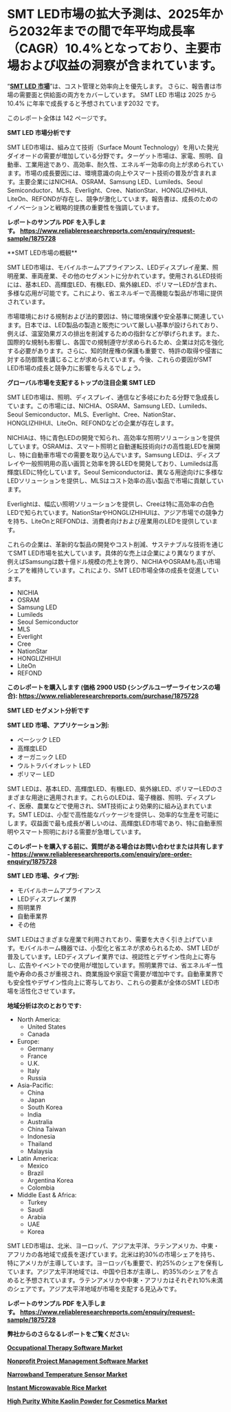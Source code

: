 <p><h1>SMT LED市場の拡大予測は、2025年から2032年までの間で年平均成長率（CAGR）10.4%となっており、主要市場および収益の洞察が含まれています。</h1></p><p>&ldquo;<strong><a href="https://www.reliableresearchreports.com/smt-led-r1875728?utm_campaign=107&utm_medium=9&utm_source=Github&utm_content=ia&utm_term=13032025&utm_id=smt-led">SMT LED 市場</a></strong>&rdquo;は、コスト管理と効率向上を優先します。 さらに、報告書は市場の需要面と供給面の両方をカバーしています。 SMT LED 市場は 2025 から 10.4% に年率で成長すると予想されています2032 です。</p>
<p>このレポート全体は 142 ページです。</p>
<p><strong>SMT LED 市場分析です</strong></p>
<p><p>SMT LED市場は、組み立て技術（Surface Mount Technology）を用いた発光ダイオードの需要が増加している分野です。ターゲット市場は、家電、照明、自動車、工業用途であり、高効率、耐久性、エネルギー効率の向上が求められています。市場の成長要因には、環境意識の向上やスマート技術の普及が含まれます。主要企業にはNICHIA、OSRAM、Samsung LED、Lumileds、Seoul Semiconductor、MLS、Everlight、Cree、NationStar、HONGLIZHIHUI、LiteOn、REFONDが存在し、競争が激化しています。報告書は、成長のためのイノベーションと戦略的提携の重要性を強調しています。</p></p>
<p><strong>レポートのサンプル PDF を入手します。&nbsp;<a href="https://www.reliableresearchreports.com/enquiry/request-sample/1875728?utm_campaign=107&utm_medium=9&utm_source=Github&utm_content=ia&utm_term=13032025&utm_id=smt-led">https://www.reliableresearchreports.com/enquiry/request-sample/1875728</a></strong></p>
<p><p>**SMT LED市場の概観**</p><p>SMT LED市場は、モバイルホームアプライアンス、LEDディスプレイ産業、照明産業、車両産業、その他のセグメントに分かれています。使用されるLED技術には、基本LED、高輝度LED、有機LED、紫外線LED、ポリマーLEDが含まれ、多様な応用が可能です。これにより、省エネルギーで高機能な製品が市場に提供されています。</p><p>市場環境における規制および法的要因は、特に環境保護や安全基準に関連しています。日本では、LED製品の製造と販売について厳しい基準が設けられており、例えば、温室効果ガスの排出を削減するための指針などが挙げられます。また、国際的な規制も影響し、各国での規制遵守が求められるため、企業は対応を強化する必要があります。さらに、知的財産権の保護も重要で、特許の取得や侵害に対する防御策を講じることが求められています。今後、これらの要因がSMT LED市場の成長と競争力に影響を与えるでしょう。</p></p>
<p><strong>グローバル市場を支配するトップの注目企業 SMT LED</strong></p>
<p><p>SMT LED市場は、照明、ディスプレイ、通信など多岐にわたる分野で急成長しています。この市場には、NICHIA、OSRAM、Samsung LED、Lumileds、Seoul Semiconductor、MLS、Everlight、Cree、NationStar、HONGLIZHIHUI、LiteOn、REFONDなどの企業が存在します。</p><p>NICHIAは、特に青色LEDの開発で知られ、高効率な照明ソリューションを提供しています。OSRAMは、スマート照明と自動運転技術向けの高性能LEDを展開し、特に自動車市場での需要を取り込んでいます。Samsung LEDは、ディスプレイや一般照明用の高い画質と効率を誇るLEDを開発しており、Lumiledsは高輝度LEDに特化しています。Seoul Semiconductorは、異なる用途向けに多様なLEDソリューションを提供し、MLSはコスト効率の高い製品で市場に貢献しています。</p><p>Everlightは、幅広い照明ソリューションを提供し、Creeは特に高効率の白色LEDで知られています。NationStarやHONGLIZHIHUIは、アジア市場での競争力を持ち、LiteOnとREFONDは、消費者向けおよび産業用のLEDを提供しています。</p><p>これらの企業は、革新的な製品の開発やコスト削減、サステナブルな技術を通じてSMT LED市場を拡大しています。具体的な売上は企業により異なりますが、例えばSamsungは数十億ドル規模の売上を誇り、NICHIAやOSRAMも高い市場シェアを維持しています。これにより、SMT LED市場全体の成長を促進しています。</p></p>
<p><ul><li>NICHIA</li><li>OSRAM</li><li>Samsung LED</li><li>Lumileds</li><li>Seoul Semiconductor</li><li>MLS</li><li>Everlight</li><li>Cree</li><li>NationStar</li><li>HONGLIZHIHUI</li><li>LiteOn</li><li>REFOND</li></ul></p>
<p><strong>このレポートを購入します (価格 2900 USD (シングルユーザーライセンスの場合):&nbsp;<a href="https://www.reliableresearchreports.com/purchase/1875728?utm_campaign=107&utm_medium=9&utm_source=Github&utm_content=ia&utm_term=13032025&utm_id=smt-led">https://www.reliableresearchreports.com/purchase/1875728</a></strong></p>
<p><strong>SMT LED セグメント分析です</strong></p>
<p><strong>SMT LED 市場、アプリケーション別:</strong></p>
<p><ul><li>ベーシック LED</li><li>高輝度LED</li><li>オーガニック LED</li><li>ウルトラバイオレット LED</li><li>ポリマー LED</li></ul></p>
<p><p>SMT LEDは、基本LED、高輝度LED、有機LED、紫外線LED、ポリマーLEDのさまざまな用途に適用されます。これらのLEDは、電子機器、照明、ディスプレイ、医療、農業などで使用され、SMT技術により効果的に組み込まれています。SMT LEDは、小型で高性能なパッケージを提供し、効率的な生産を可能にします。収益面で最も成長が著しいのは、高輝度LED市場であり、特に自動車照明やスマート照明における需要が急増しています。</p></p>
<p><strong>このレポートを購入する前に、質問がある場合はお問い合わせまたは共有します - <a href="https://www.reliableresearchreports.com/enquiry/pre-order-enquiry/1875728?utm_campaign=107&utm_medium=9&utm_source=Github&utm_content=ia&utm_term=13032025&utm_id=smt-led">https://www.reliableresearchreports.com/enquiry/pre-order-enquiry/1875728</a></strong></p>
<p><strong>SMT LED 市場、タイプ別:</strong></p>
<p><ul><li>モバイルホームアプライアンス</li><li>LEDディスプレイ業界</li><li>照明業界</li><li>自動車業界</li><li>その他</li></ul></p>
<p><p>SMT LEDはさまざまな産業で利用されており、需要を大きく引き上げています。モバイルホーム機器では、小型化と省エネが求められるため、SMT LEDが普及しています。LEDディスプレイ業界では、視認性とデザイン性向上に寄与し、広告やイベントでの使用が増加しています。照明業界では、省エネルギー性能や寿命の長さが重視され、商業施設や家庭で需要が増加中です。自動車業界でも安全性やデザイン性向上に寄与しており、これらの要素が全体のSMT LED市場を活性化させています。</p></p>
<p><strong>地域分析は次のとおりです:</strong></p>
<p><ul>
    <li>
        North America:
        <ul>
            <li>United States</li>
            <li>Canada</li>
        </ul>
    </li>
    <li>
        Europe:
        <ul>
            <li>Germany</li>
            <li>France</li>
            <li>U.K.</li>
            <li>Italy</li>
            <li>Russia</li>
        </ul>
    </li>
    <li>
        Asia-Pacific:
        <ul>
            <li>China</li>
            <li>Japan</li>
            <li>South Korea</li>
            <li>India</li>
            <li>Australia</li>
            <li>China Taiwan</li>
            <li>Indonesia</li>
            <li>Thailand</li>
            <li>Malaysia</li>
        </ul>
    </li>
    <li>
        Latin America:
        <ul>
            <li>Mexico</li>
            <li>Brazil</li>
            <li>Argentina Korea</li>
            <li>Colombia</li>
        </ul>
    </li>
    <li>
        Middle East & Africa:
        <ul>
            <li>Turkey</li>
            <li>Saudi</li>
            <li>Arabia</li>
            <li>UAE</li>
            <li>Korea</li>
        </ul>
    </li>
    </ul></p>
<p><p>SMT LED市場は、北米、ヨーロッパ、アジア太平洋、ラテンアメリカ、中東・アフリカの各地域で成長を遂げています。北米は約30%の市場シェアを持ち、特にアメリカが主導しています。ヨーロッパも重要で、約25%のシェアを保有しています。アジア太平洋地域では、中国や日本が主導し、約35%のシェアを占めると予想されています。ラテンアメリカや中東・アフリカはそれぞれ10%未満のシェアです。アジア太平洋地域が市場を支配する見込みです。</p></p>
<p><strong>レポートのサンプル PDF を入手します。&nbsp;<a href="https://www.reliableresearchreports.com/enquiry/request-sample/1875728?utm_campaign=107&utm_medium=9&utm_source=Github&utm_content=ia&utm_term=13032025&utm_id=smt-led">https://www.reliableresearchreports.com/enquiry/request-sample/1875728</a></strong></p>
<p><strong></strong></p>
<p><strong></strong></p>
<p><strong></strong></p>
<p><strong></strong></p>
<p><strong>弊社からのさらなるレポートをご覧ください:</strong></p>
<p><strong><p><a href="https://github.com/scaseiargas/Market-Research-Report-List-1/blob/main/occupational-therapy-software-market.md?utm_campaign=107&utm_medium=9&utm_source=Github&utm_content=ia&utm_term=13032025&utm_id=smt-led">Occupational Therapy Software Market</a></p><p><a href="https://github.com/molayrabeta/Market-Research-Report-List-1/blob/main/nonprofit-project-management-software-market.md?utm_campaign=107&utm_medium=9&utm_source=Github&utm_content=ia&utm_term=13032025&utm_id=smt-led">Nonprofit Project Management Software Market</a></p><p><a href="https://github.com/lecaneidreks/Market-Research-Report-List-1/blob/main/narrowband-temperature-sensor-market.md?utm_campaign=107&utm_medium=9&utm_source=Github&utm_content=ia&utm_term=13032025&utm_id=smt-led">Narrowband Temperature Sensor Market</a></p><p><a href="https://github.com/koopalujale2/Market-Research-Report-List-1/blob/main/instant-microwavable-rice-market.md?utm_campaign=107&utm_medium=9&utm_source=Github&utm_content=ia&utm_term=13032025&utm_id=smt-led">Instant Microwavable Rice Market</a></p><p><a href="https://github.com/tineamonaya/Market-Research-Report-List-1/blob/main/high-purity-white-kaolin-powder-for-cosmetics-market.md?utm_campaign=107&utm_medium=9&utm_source=Github&utm_content=ia&utm_term=13032025&utm_id=smt-led">High Purity White Kaolin Powder for Cosmetics Market</a></p></strong></p>